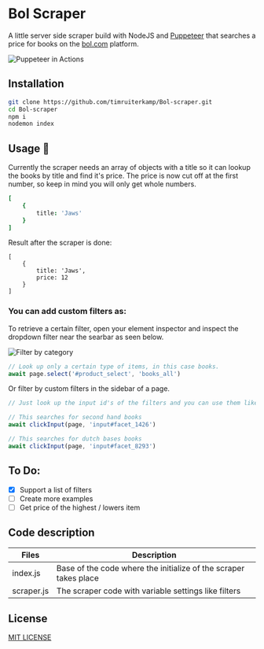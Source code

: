 # Bol Scraper
A little server side scraper build with NodeJS and [Puppeteer](https://github.com/GoogleChrome/puppeteer) that searches a price for books on the [bol.com](https://bol.com) platform.

![Puppeteer in Actions](https://github.com/timruiterkamp/bol-scraper/blob/master/images/puppeteer-ss.png) 

## Installation
```bash
git clone https://github.com/timruiterkamp/Bol-scraper.git  
cd Bol-scraper  
npm i
nodemon index
```

## Usage 🚀
Currently the scraper needs an array of objects with a title so it can lookup the books by title and find it's price. The price is now cut off at the first number, so keep in mind you will only get whole numbers.

```J
[
    { 
        title: 'Jaws'
    }
]
```
Result after the scraper is done:
```Js
[ 
    { 
        title: 'Jaws', 
        price: 12 
    }
]
```

### You can add custom filters as:

  
To retrieve a certain filter, open your element inspector and inspect the dropdown filter near the searbar as seen below.
  
![Filter by category](https://github.com/timruiterkamp/bol-scraper/blob/master/images/searchbar.png) 
  
``` Javascript 
// Look up only a certain type of items, in this case books.
await page.select('#product_select', 'books_all')

```

  
Or filter by custom filters in the sidebar of a page.

```Javascript
// Just look up the input id's of the filters and you can use them like this:

// This searches for second hand books
await clickInput(page, 'input#facet_1426')

// This searches for dutch bases books
await clickInput(page, 'input#facet_8293')
```

## To Do: 
- [X] Support a list of filters
- [ ] Create more examples 
- [ ] Get price of the highest / lowers item

## Code description
| Files   |      Description      |
|----------|-------------|
| index.js |  Base of the code where the initialize of the scraper takes place|
| scraper.js |  The scraper code with variable settings like filters  |


## License
[MIT LICENSE](license.txt)